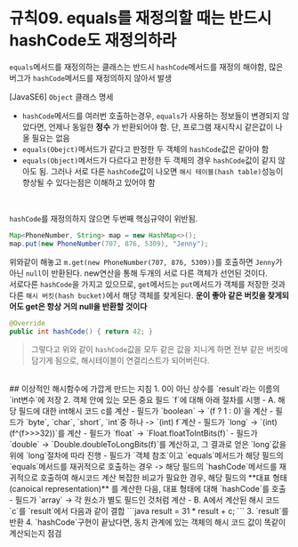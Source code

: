 # 규칙09. equals를 재정의할 때는 반드시 hashCode도 재정의하라

`equals`메서드를 재정의하는 클래스는 반드시 `hashCode`메서드를 재정의 해야함, 많은 버그가 `hashCode`메서드를 재정의하지 않아서 발생  

[JavaSE6] `Object` 클래스 명세
- `hashCode`메서드를 여러번 호출하는경우, `equals`가 사용하는 정보들이 변경되지 않았다면, 언제나 동일한 **정수** 가 반환되어야 함. 단, 프로그램 재시작시 같은값이 나올 필요는 없음
- `equals(Obejct)`메서드가 같다고 판정한 두 객체의 `hashCode`값은 같아야 함
- `equals(Object)`메서드가 다르다고 판정한 두 객체의 경우 `hashCode`값이 같지 않아도 됨. 그러나 서로 다른 `hashCode`값이 나오면 `해시 테이블(hash table)`성능이 향상될 수 있다는점은 이해하고 있어야 함

</br>

`hashCode`를 재정의하지 않으면 두번째 핵심규약이 위반됨.  

```java
Map<PhoneNumber, String> map = new HashMap<>();
map.put(new PhoneNumber(707, 876, 5309), "Jenny");
```

위와같이 해놓고 `m.get(new PhoneNumber(707, 876, 5309))`를 호출하면 `Jenny`가 아닌 `null`이 반환된다. new연산을 통해 두개의 서로 다른 객체가 선언된 것이다.  
서로다른 `hashCode`을 가지고 있으므로, `get`메서드는 `put`메서드가 객체를 저장한 것과다른 `해시 버킷(hash bucket)`에서 해당 객체를 찾게된다. **운이 좋아 같은 버킷을 찾게되어도 get은 항상 거의 null을 반환할 것이다**

```java
@Override
public int hashCode() { return 42; }
```
> 그렇다고 위와 같이 `hashCode`값을 모두 같은 값을 지니게 하면 전부 같은 버킷에 담기게 됨으로, 해시테이블이 연결리스트가 되어버린다.

</br>
## 이상적인 해시함수에 가깝게 만드는 지침
1. 0이 아닌 상수를 `result`라는 이름의 `int변수`에 저장
2. 객체 안에 있는 모든 중요 필드 `f`에 대해 아래 절차를 시행  
  - A. 해당 필드에 대한 int해시 코드 c를 계산
    - 필드가 `boolean`  ->  `(f ? 1 : 0)`을 계산
    - 필드가 `byte`, `char`, `short`, `int`중 하나  ->   `(int) f`계산
    - 필드가 `long`    ->  `(int)(f^(f>>>32))`를 계산
    - 필드가 `float`   ->  `Float.floatToIntBits(f)`
    - 필드가 `double`  ->  `Double.doubleToLongBits(f)`를 계산하고, 그 결과로 얻은 `long`값을 위에 `long`절차에 따라 진행
    - 필드가 `객체 참조`이고 `equals`메서드가 해당 필드의 `equals`메서드를 재귀적으로 호출하는 경우  ->  해당 필드의 `hashCode`메서드를 재귀적으로 호출하여 해시코드 계산  
    복잡한 비교가 필요한 경우, 해당 필드의 **대표 형태(canoical representation)** 를 계산한 다음, 대표 형태에 대해 `hashCode`를 호출
    - 필드가 `array`   ->  각 원소가 별도 필드인 것처럼 계산  
  - B. A에서 계산된 해시 코드 `c`를 `result`에서 다음과 같이 결합
```java
result = 31 * result + c;
```
3. `result`를 반환
4. `hashCode`구현이 끝났다면, 동치 관계에 있는 객체의 해시 코드 값이 똑같이 계산되는지 점검
